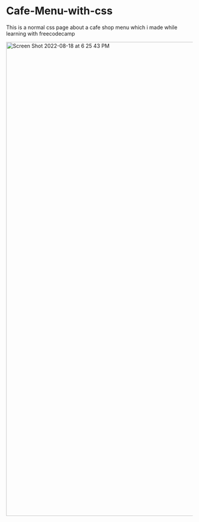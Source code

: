 
# Cafe-Menu-with-css
This is a normal css page about a cafe shop menu which i made while learning with freecodecamp

<img width="1280" alt="Screen Shot 2022-08-18 at 6 25 43 PM" src="https://user-images.githubusercontent.com/100453330/185433817-1befa409-5bae-479f-9aac-05aa9c468b54.png">
